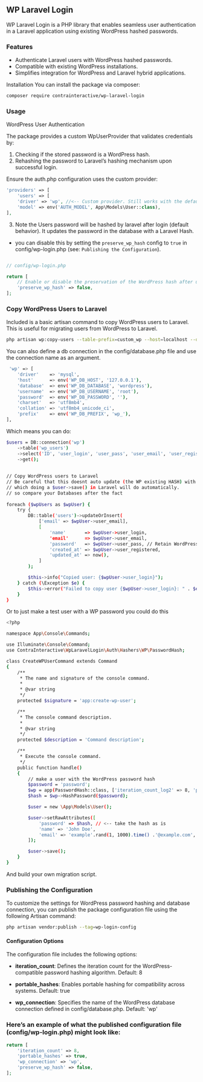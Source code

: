 ## WP Laravel Login

WP Laravel Login is a PHP library that enables seamless user authentication in a Laravel application using existing WordPress hashed passwords.

### Features
- Authenticate Laravel users with WordPress hashed passwords.
- 	Compatible with existing WordPress installations.
- 	Simplifies integration for WordPress and Laravel hybrid applications.

Installation
You can install the package via composer:

```bash
composer require contrainteractive/wp-laravel-login
```

### Usage

WordPress User Authentication

The package provides a custom WpUserProvider that validates credentials by:
1.	Checking if the stored password is a WordPress hash.
2.	Rehashing the password to Laravel’s hashing mechanism upon successful login.

Ensure the auth.php configuration uses the custom provider:
    
```php
'providers' => [
    'users' => [
    'driver' => 'wp', //<-- Custom provider. Still works with the default Eloquent provider. 
    'model' => env('AUTH_MODEL', App\Models\User::class),
],
```
3. Note the Users password will be hashed by laravel after login (default behavior). It updates the password in the database with a Laravel Hash.
 - you can disable this by setting the `preserve_wp_hash` config to `true` in config/wp-login.php (see:  `Publishing the Configuration`).

```php

// config/wp-login.php

return [
    // Enable or disable the preservation of the WordPress hash after user login.
    'preserve_wp_hash' => false,
];
```

### Copy WordPress Users to Laravel
Included is a basic artisan command to copy WordPress users to Laravel. This is useful for migrating users from WordPress to Laravel.

```bash
php artisan wp:copy-users --table-prefix=custom_wp --host=localhost --database=my_wp_db --username=admin --password=password123
```

You can also define a db connection in the config/database.php file and use the connection name as an argument.

```bash
 'wp' => [
    'driver'    => 'mysql',
    'host'      => env('WP_DB_HOST', '127.0.0.1'),
    'database'  => env('WP_DB_DATABASE', 'wordpress'),
    'username'  => env('WP_DB_USERNAME', 'root'),
    'password'  => env('WP_DB_PASSWORD', ''),
    'charset'   => 'utf8mb4',
    'collation' => 'utf8mb4_unicode_ci',
    'prefix'    => env('WP_DB_PREFIX', 'wp_'),
],
```

Which means you can do:

```bash
$users = DB::connection('wp')
    ->table('wp_users')
    ->select('ID', 'user_login', 'user_pass', 'user_email', 'user_registered')
    ->get();
    
    
// Copy WordPress users to Laravel
// Be careful that this doesnt auto update (the WP existing HASH) with a Laravel password hash 
// which doing a $user->save() in Laravel will do automatically.
// so compare your Databases after the fact
    
foreach ($wpUsers as $wpUser) {
    try {
        DB::table('users')->updateOrInsert(
            ['email' => $wpUser->user_email],
            [
                'name'       => $wpUser->user_login,
                'email'      => $wpUser->user_email,
                'password'   => $wpUser->user_pass, // Retain WordPress hash
                'created_at' => $wpUser->user_registered,
                'updated_at' => now(),
            ]
        );

        $this->info("Copied user: {$wpUser->user_login}");
    } catch (\Exception $e) {
        $this->error("Failed to copy user {$wpUser->user_login}: " . $e->getMessage());
    }
}
```

Or to just make a test user with a WP password you could do this

```bash
<?php

namespace App\Console\Commands;

use Illuminate\Console\Command;
use ContraInteractive\WpLaravelLogin\Auth\Hashers\WP\PasswordHash;

class CreateWPUserCommand extends Command
{
    /**
     * The name and signature of the console command.
     *
     * @var string
     */
    protected $signature = 'app:create-wp-user';

    /**
     * The console command description.
     *
     * @var string
     */
    protected $description = 'Command description';

    /**
     * Execute the console command.
     */
    public function handle()
    {
        // make a user with the WordPress password hash
        $password = 'password';
        $wp = app(PasswordHash::class, ['iteration_count_log2' => 8, 'portable_hashes' => true]);
        $hash = $wp->HashPassword($password);

        $user = new \App\Models\User();

        $user->setRawAttributes([
            'password' => $hash, // <-- take the hash as is
            'name' => 'John Doe',
            'email' => 'example'.rand(1, 1000).time() .'@example.com',
        ]);

        $user->save();
    }
}
```

And build your own migration script.


### Publishing the Configuration

To customize the settings for WordPress password hashing and database connection, you can publish the package configuration file using the following Artisan command:
    
```bash
php artisan vendor:publish --tag=wp-login-config
```

#### Configuration Options

The configuration file includes the following options:
-	**iteration_count**: Defines the iteration count for the WordPress-compatible password hashing algorithm. 
Default: 8

-	**portable_hashes**: Enables portable hashing for compatibility across systems. 
Default: true

-	**wp_connection**: Specifies the name of the WordPress database connection defined in config/database.php. 
Default: 'wp'

### Here’s an example of what the published configuration file (config/wp-login.php) might look like:
    
```php
return [
    'iteration_count' => 8,
    'portable_hashes' => true,
    'wp_connection' => 'wp',
    'preserve_wp_hash' => false,
];
```